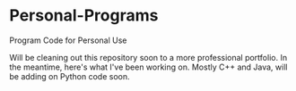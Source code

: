 # Personal-Programs
Program Code for Personal Use

Will be cleaning out this repository soon to a more professional portfolio. 
In the meantime, here's what I've been working on. Mostly C++ and Java, will be adding on Python code soon.
